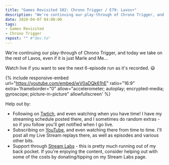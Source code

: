 ```yaml
---
title: "Games Revisited S02: Chrono Trigger / E79: Lavos+"
description: "We're continuing our play-through of Chrono Trigger, and today we take on the rest of Lavos, even if it is just Marle and Me&hellip;"
date: 2020-04-07 04:00:00
tags:
- Games Revisited
- Chrono Trigger
repost: "" #"dev.to"
---
```


We're continuing our play-through of Chrono Trigger, and today we take on the rest of Lavos, even if it is just Marle and Me&hellip;

Watch live if you want to see the next 6-episode run as it's recorded. :smiley:
<!--more-->

{% include responsive-embed url="https://youtube.com/embed/wV0aDQk61hE" ratio="16:9" extra='frameborder="0" allow="accelerometer; autoplay; encrypted-media; gyroscope; picture-in-picture" allowfullscreen' %}

Help out by:
 * Following on [Twtich](https://twitch.tv/AnonJr_Live), and even watching when you have time! I have my streaming schedule posted there, and I sometimes do random extras - so if you follow you'll get notified when I go live.
 * Subscribing on [YouTube](http://www.youtube.com/channel/UCXafqhKHbkSUIrq0LAuu0tw), and even watching there from time to time. I'll post all my Live Stream replays there, as well as episodes and various other bits.
 * Support through [Stream Labs](https://streamlabs.com/anonjr_live) - this is pretty much running out of my back pocket. If you're enjoying the content, consider helping out with some of the costs by donating/tipping on my Stream Labs page.